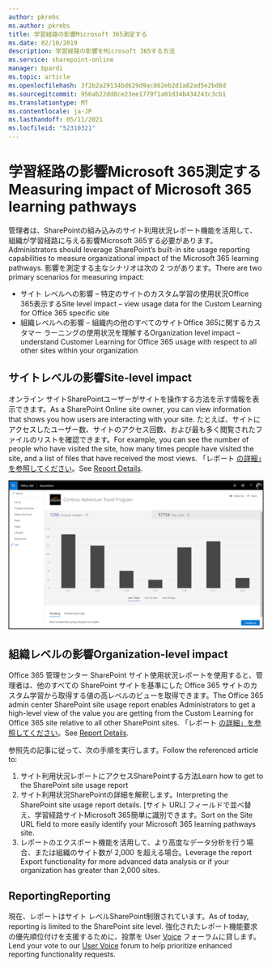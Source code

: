```yaml
---
author: pkrebs
ms.author: pkrebs
title: 学習経路の影響Microsoft 365測定する
ms.date: 02/10/2019
description: 学習経路の影響をMicrosoft 365する方法
ms.service: sharepoint-online
manager: bpardi
ms.topic: article
ms.openlocfilehash: 3f2b2a29134bd629d9ac862eb2d1a82ad5e2bd8d
ms.sourcegitcommit: 956ab22dd8ce23ee1779f1a01d34b434243c3cb1
ms.translationtype: MT
ms.contentlocale: ja-JP
ms.lasthandoff: 05/11/2021
ms.locfileid: "52310321"
---
```

# <a name="measuring-impact-of-microsoft-365-learning-pathways"></a><span data-ttu-id="bfc1d-103">学習経路の影響Microsoft 365測定する</span><span class="sxs-lookup"><span data-stu-id="bfc1d-103">Measuring impact of Microsoft 365 learning pathways</span></span>

<span data-ttu-id="bfc1d-104">管理者は、SharePointの組み込みのサイト利用状況レポート機能を活用して、組織が学習経路に与える影響Microsoft 365する必要があります。</span><span class="sxs-lookup"><span data-stu-id="bfc1d-104">Administrators should leverage SharePoint’s built-in site usage reporting capabilities to measure organizational impact of the Microsoft 365 learning pathways.</span></span> <span data-ttu-id="bfc1d-105">影響を測定する主なシナリオは次の 2 つがあります。</span><span class="sxs-lookup"><span data-stu-id="bfc1d-105">There are two primary scenarios for measuring impact:</span></span> 
- <span data-ttu-id="bfc1d-106">サイト レベルへの影響 – 特定のサイトのカスタム学習の使用状況Office 365表示する</span><span class="sxs-lookup"><span data-stu-id="bfc1d-106">Site level impact – view usage data for the Custom Learning for Office 365 specific site</span></span> 
- <span data-ttu-id="bfc1d-107">組織レベルへの影響 – 組織内の他のすべてのサイトOffice 365に関するカスタマー ラーニングの使用状況を理解する</span><span class="sxs-lookup"><span data-stu-id="bfc1d-107">Organization level impact – understand Customer Learning for Office 365 usage with respect to all other sites within your organization</span></span>

## <a name="site-level-impact"></a><span data-ttu-id="bfc1d-108">サイトレベルの影響</span><span class="sxs-lookup"><span data-stu-id="bfc1d-108">Site-level impact</span></span>

<span data-ttu-id="bfc1d-109">オンライン サイトSharePointユーザーがサイトを操作する方法を示す情報を表示できます。</span><span class="sxs-lookup"><span data-stu-id="bfc1d-109">As a SharePoint Online site owner, you can view information that shows you how users are interacting with your site.</span></span> <span data-ttu-id="bfc1d-110">たとえば、サイトにアクセスしたユーザー数、サイトのアクセス回数、および最も多く閲覧されたファイルのリストを確認できます。</span><span class="sxs-lookup"><span data-stu-id="bfc1d-110">For example, you can see the number of people who have visited the site, how many times people have visited the site, and a list of files that have received the most views.</span></span> <span data-ttu-id="bfc1d-111">「レポート [の詳細」を参照してください](https://support.office.com/article/view-usage-data-for-your-sharepoint-site-2fa8ddc2-c4b3-4268-8d26-a772dc55779e)。</span><span class="sxs-lookup"><span data-stu-id="bfc1d-111">See [Report Details](https://support.office.com/article/view-usage-data-for-your-sharepoint-site-2fa8ddc2-c4b3-4268-8d26-a772dc55779e).</span></span> 

![棒グラフを含むサンプル レポート ページ。](media/cg-measureimpactreport.png)

## <a name="organization-level-impact"></a><span data-ttu-id="bfc1d-113">組織レベルの影響</span><span class="sxs-lookup"><span data-stu-id="bfc1d-113">Organization-level impact</span></span>
<span data-ttu-id="bfc1d-114">Office 365 管理センター SharePoint サイト使用状況レポートを使用すると、管理者は、他のすべての SharePoint サイトを基準にした Office 365 サイトのカスタム学習から取得する値の高レベルのビューを取得できます。</span><span class="sxs-lookup"><span data-stu-id="bfc1d-114">The Office 365 admin center SharePoint site usage report enables Administrators to get a high-level view of the value you are getting from the Custom Learning for Office 365 site relative to all other SharePoint sites.</span></span> <span data-ttu-id="bfc1d-115">「レポート [の詳細」を参照してください](/office365/admin/activity-reports/sharepoint-site-usage)。</span><span class="sxs-lookup"><span data-stu-id="bfc1d-115">See [Report Details](/office365/admin/activity-reports/sharepoint-site-usage).</span></span>
 
<span data-ttu-id="bfc1d-116">参照先の記事に従って、次の手順を実行します。</span><span class="sxs-lookup"><span data-stu-id="bfc1d-116">Follow the referenced article to:</span></span> 
1. <span data-ttu-id="bfc1d-117">サイト利用状況レポートにアクセスSharePointする方法</span><span class="sxs-lookup"><span data-stu-id="bfc1d-117">Learn how to get to the SharePoint site usage report</span></span> 
2. <span data-ttu-id="bfc1d-118">サイト利用状況SharePointの詳細を解釈します。</span><span class="sxs-lookup"><span data-stu-id="bfc1d-118">Interpreting the SharePoint site usage report details.</span></span> <span data-ttu-id="bfc1d-119">[サイト URL] フィールドで並べ替え、学習経路サイトMicrosoft 365簡単に識別できます。</span><span class="sxs-lookup"><span data-stu-id="bfc1d-119">Sort on the Site URL field to more easily identify your Microsoft 365 learning pathways site.</span></span> 
3. <span data-ttu-id="bfc1d-120">レポートのエクスポート機能を活用して、より高度なデータ分析を行う場合、または組織のサイト数が 2,000 を超える場合。</span><span class="sxs-lookup"><span data-stu-id="bfc1d-120">Leverage the report Export functionality for more advanced data analysis or if your organization has greater than 2,000 sites.</span></span> 

## <a name="reporting"></a><span data-ttu-id="bfc1d-121">Reporting</span><span class="sxs-lookup"><span data-stu-id="bfc1d-121">Reporting</span></span>

<span data-ttu-id="bfc1d-122">現在、レポートはサイト レベルSharePoint制限されています。</span><span class="sxs-lookup"><span data-stu-id="bfc1d-122">As of today, reporting is limited to the SharePoint site level.</span></span> <span data-ttu-id="bfc1d-123">強化されたレポート機能要求の優先順位付けを支援するために、投票を User [Voice](https://go.microsoft.com/fwlink/?linkid=2109552) フォーラムに貸します。</span><span class="sxs-lookup"><span data-stu-id="bfc1d-123">Lend your vote to our [User Voice](https://go.microsoft.com/fwlink/?linkid=2109552) forum to help prioritize enhanced reporting functionality requests.</span></span>
